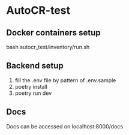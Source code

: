 # AutoCR-test

## Docker containers setup
bash autocr_test/inventory/run.sh

## Backend setup
1. fill the .env file by pattern of .env.sample
2. poetry install
3. poetry run dev

## Docs
Docs can be accessed on localhost:8000/docs
